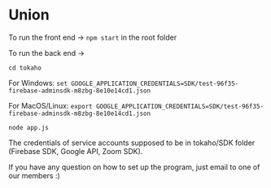 # Union

To run the front end -> `npm start` in the root folder

To run the back end ->

`cd tokaho`

For Windows:
`set GOOGLE_APPLICATION_CREDENTIALS=SDK/test-96f35-firebase-adminsdk-m8zbg-8e10e14cd1.json`

For MacOS/Linux:
`export GOOGLE_APPLICATION_CREDENTIALS=SDK/test-96f35-firebase-adminsdk-m8zbg-8e10e14cd1.json`

`node app.js`

The credentials of service accounts supposed to be in tokaho/SDK folder (Firebase SDK, Google API, Zoom SDK).

If you have any question on how to set up the program, just email to one of our members :)
